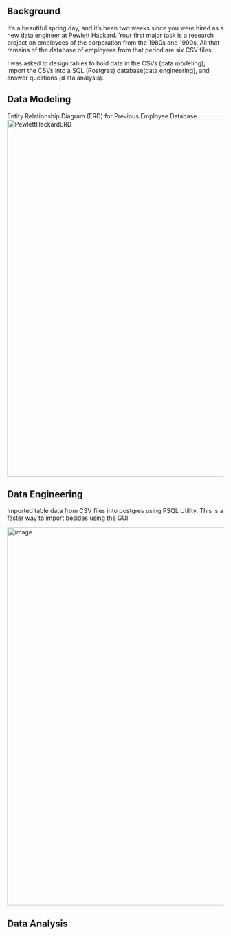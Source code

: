 ## Background

It’s a beautiful spring day, and it’s been two weeks since you were hired as a new data engineer at Pewlett Hackard. Your first major task is a research project on employees of the corporation from the 1980s and 1990s. All that remains of the database of employees from that period are six CSV files.

I was asked to design tables to hold data in the CSVs (data modeling), import the CSVs into a SQL (Postgres) database(data engineering), and answer questions (d ata analysis).

## Data Modeling
Entity Relationship Diagram (ERD) for Previous Employee Database
<img width="830" alt="PewlettHackardERD" src="https://user-images.githubusercontent.com/75756974/184274150-d4b1a374-db77-49a9-9f82-b223576be5a9.png">


## Data Engineering

Imported table data from CSV files into postgres using PSQL Utility.   This is a faster way to import besides using the GUI

<img width="879" alt="image" src="https://user-images.githubusercontent.com/75756974/184796691-ecdcdd88-8bcb-4385-9841-5e8696d1da03.png">


## Data Analysis

